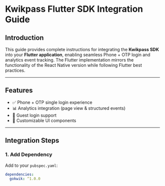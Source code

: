 # Kwikpass Flutter SDK Integration Guide

## Introduction

This guide provides complete instructions for integrating the **Kwikpass SDK** into your **Flutter application**, enabling seamless Phone + OTP login and analytics event tracking. The Flutter implementation mirrors the functionality of the React Native version while following Flutter best practices.

---

## Features

- ✅ Phone + OTP single login experience  
- 📊 Analytics integration (page view & structured events)  
- 👤 Guest login support  
- 🎨 Customizable UI components  

---

## Integration Steps

### 1. Add Dependency

Add to your `pubspec.yaml`:

```yaml
dependencies:
  gokwik: ^1.0.0
